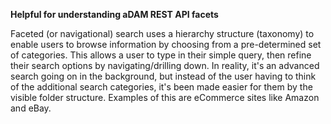 **Helpful for understanding aDAM REST API facets**

Faceted (or navigational) search uses a hierarchy structure (taxonomy) to enable users to
 browse information by choosing from a pre-determined set of categories. This allows a 
 user to type in their simple query, then refine their search options by 
 navigating/drilling down. In reality, it's an advanced search going on in the background, 
 but instead of the user having to think of the additional search categories, it's been 
 made easier for them by the visible folder structure. Examples of this are eCommerce 
 sites like Amazon and eBay.